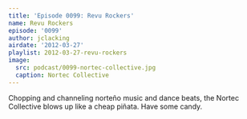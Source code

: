 ```yaml
---
title: 'Episode 0099: Revu Rockers'
name: Revu Rockers
episode: '0099'
author: jclacking
airdate: '2012-03-27'
playlist: 2012-03-27-revu-rockers
image:
  src: podcast/0099-nortec-collective.jpg
  caption: Nortec Collective
---
```

Chopping and channeling norteño music and dance beats, the Nortec Collective blows up like a cheap piñata. Have some candy.
